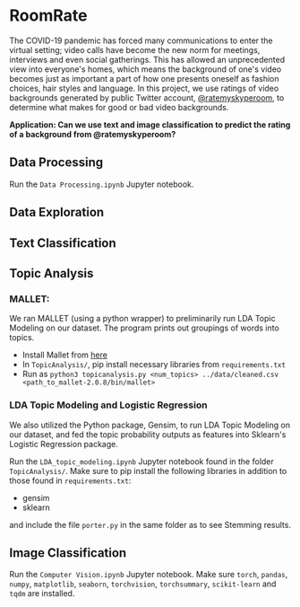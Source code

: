 # RoomRate
The COVID-19 pandemic has forced many communications to enter the virtual setting; video calls have become the new norm for meetings, interviews and even social gatherings. This has allowed an unprecedented view into everyone's homes, which means the background of one's video becomes just as important a part of how one presents oneself as fashion choices, hair styles and language. In this project, we use ratings of video backgrounds generated by public Twitter account, [@ratemyskyperoom](https://twitter.com/ratemyskyperoom), to determine what makes for good or bad video backgrounds.

**Application: Can we use text and image classification to predict the rating of a background from @ratemyskyperoom?**

## Data Processing

Run the `Data Processing.ipynb` Jupyter notebook.

## Data Exploration

## Text Classification

## Topic Analysis
### MALLET:
We ran MALLET (using a python wrapper) to preliminarily run LDA Topic Modeling on our dataset. The program prints out groupings of words into topics.
- Install Mallet from [here](http://mallet.cs.umass.edu/download.php)
- In `TopicAnalysis/`, pip install necessary libraries from `requirements.txt`
- Run as `python3 topicanalysis.py <num_topics> ../data/cleaned.csv <path_to_mallet-2.0.8/bin/mallet>`
### LDA Topic Modeling and Logistic Regression
We also utilized the Python package, Gensim, to run LDA Topic Modeling on our dataset, and fed the topic probability outputs as features into Sklearn's Logistic Regression package.

Run the `LDA_topic_modeling.ipynb` Jupyter notebook found in the folder `TopicAnalysis/`. Make sure to pip install the following libraries in addition to those found in `requirements.txt`: 
- gensim
- sklearn

and include the file `porter.py` in the same folder as to see Stemming results.

## Image Classification

Run the `Computer Vision.ipynb` Jupyter notebook. Make sure `torch`, `pandas`,
`numpy`, `matplotlib`, `seaborn`, `torchvision`, `torchsummary`, `scikit-learn`
and `tqdm` are installed.
